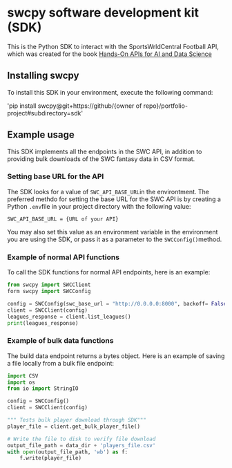 # swcpy software development kit (SDK)
This is the Python SDK to interact with the SportsWrldCentral Football API, which was created for the book [Hands-On APIs for AI and Data Science](https://handsonapibook.cok)

## Installing swcpy
 To install this SDK in your environment, execute the following command:

 'pip install swcpy@git+https://github/{owner of repo}/portfolio-project#subdirectory=sdk'

 ## Example usage
 This SDK implements all the endpoints in the SWC API, in addition to providing bulk downloads of the SWC fantasy data in CSV format.

 ### Setting base URL for the API
 The SDK looks for a value of `SWC_API_BASE_URL`in the environtment. The preferred methdo for setting the base URL for the SWC API is by creating a Python `.env`file in your project directory with the following value:

```
SWC_API_BASE_URL = {URL of your API}
```

You may also set this value as an environment variable in the environment you are using the SDK, or pass it as a parameter to the `SWCConfig()`method.

### Example of normal API functions

To call the SDK functions for normal API endpoints, here is an example:

```python
from swcpy import SWCClient
form swcpy import SWCConfig

config = SWCConfig(swc_base_url = "http://0.0.0.0:8000", backoff= False)
client = SWCClient(config)
leagues_response = client.list_leagues()
print(leagues_response)
```

### Example of bulk data functions

The build data endpoint returns a bytes object. Here is an example of saving a file locally from a bulk file endpoint:

```python
import CSV
import os
from io import StringIO

config = SWCConfig()
client = SWCClient(config)

""" Tests bulk player download through SDK"""
player_file = client.get_bulk_player_file()

# Write the file to disk to verify file download
output_file_path = data_dir + 'players_file.csv'
with open(output_file_path, 'wb') as f:
    f.write(player_file)
```
